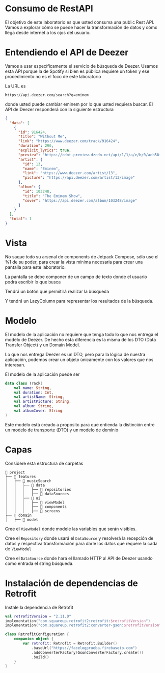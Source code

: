 # Consumo de RestAPI

El objetivo de este laboratorio es que usted consuma una public Rest API. Vamos a explorar cómo se puede hacer la transformación de datos y cómo llega desde internet a los ojos del usuario.




# Entendiendo el API de Deezer

Vamos a usar específicamente el servicio de búsqueda de Deezer. Usamos esta API porque la de Spotify si bien es pública requiere un token y ese procedimiento no es el foco de este laboratorio

La URL es 

```
https://api.deezer.com/search?q=eminem
```

donde usted puede cambiar eminem por lo que usted requiera buscar. El API de Deezer responderá con la siguiente estructura

```json
{
  "data": [
    {
      "id": 916424,
      "title": "Without Me",
      "link": "https://www.deezer.com/track/916424",
      "duration": 290,
      "explicit_lyrics": true,
      "preview": "https://cdnt-preview.dzcdn.net/api/1/1/a/e/b/0/aeb58f2f63ee57fb9c47cbe8fb5ccdaa.mp3",
      "artist": {
        "id": 13,
        "name": "Eminem",
        "link": "https://www.deezer.com/artist/13",
        "picture": "https://api.deezer.com/artist/13/image"
      },
      "album": {
        "id": 103248,
        "title": "The Eminem Show",
        "cover": "https://api.deezer.com/album/103248/image"
      }
    }
  ],
  "total": 1
}
```


# Vista

No saque todo su arsenal de components de Jetpack Compose, sólo use el %1 de su poder, para crear la vista mínima necesaria para crear una pantalla para este laboratorio.

La pantalla se debe componer de un campo de texto donde el usuario podrá escribir lo que busca

Tendrá un botón que permitirá realizar la búsqueda

Y tendrá un LazyColumn para representar los resultados de la búsqueda.

# Modelo

El modelo de la aplicación no requiere que tenga todo lo que nos entrega el modelo de Deezer. De hecho esta diferencia es la misma de los DTO (Data Transfer Object) y un Domain Model.

Lo que nos entrega Deezer es un DTO, pero para la lógica de nuestra aplicación, podemos crear un objeto únicamente con los valores que nos interesan.

El modelo de la aplicación puede ser 


```kotlin
data class Track(
    val name: String,
    val duration: Int,
    val artistName: String,
    val artistPicture: String,
    val album: String,
    val albumCover: String
)
```

Este modelo está creado a propósito para que entienda la distinción entre un modelo de transporte (DTO) y un modelo de dominio

# Capas

Considere esta estructura de carpetas

```
📂 project  
├── 📂 features  
│   ├── 📂 musicSearch
│   │   ├── 📂 data  
│   │   │   ├── 📂 repositories  
│   │   │   ├── 📂 dataSources  
│   │   ├── 📂 ui  
│   │   │   ├── 📂 viewModel  
│   │   │   ├── 📂 components  
│   │   │   ├── 📂 screens  
├── 📂 domain  
│   ├── 📂 model
```

Cree el `ViewModel` donde modele las variables que serán visibles.

Cree el `Repository` donde usará el `DataSource` y resolverá la recepción de datos y respectiva transformación para darle los datos que requere la cada de `ViewModel`

Cree el `DataSource` donde hará el llamado HTTP al API de Deezer usando como entrada el string búsqueda.


# Instalación de dependencias de Retrofit

Instale la dependencia de Retrofit

```kotlin
val retrofitVersion = "2.11.0"
implementation("com.squareup.retrofit2:retrofit:$retrofitVersion")
implementation("com.squareup.retrofit2:converter-gson:$retrofitVersion")
```





```kotlin
class RetrofitConfiguration {
    companion object {
        var retrofit: Retrofit = Retrofit.Builder()
            .baseUrl("https://facelogprueba.firebaseio.com")
            .addConverterFactory(GsonConverterFactory.create())
            .build()
    }
}
```
